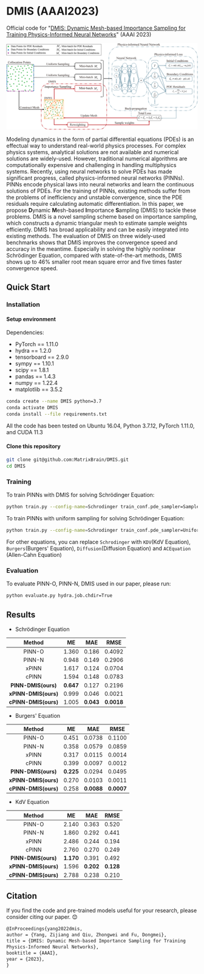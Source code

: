 #  DMIS (AAAI2023)
Official code for "[DMIS: Dynamic Mesh-based Importance Sampling for Training Physics-Informed Neural Networks](https://arxiv.org/abs/2211.13944)" (AAAI 2023)

![](./images/DMIS-diagram.png)

Modeling dynamics in the form of partial differential equations (PDEs) is an effectual way to understand real-world physics processes. For complex physics systems, analytical solutions are not available and numerical solutions are widely-used. However, traditional numerical algorithms are computationally expensive and challenging in handling multiphysics systems. Recently, using neural networks to solve PDEs has made significant progress, called physics-informed neural networks (PINNs). PINNs encode physical laws into neural networks and learn the continuous solutions of PDEs. For the training of PINNs, existing methods suffer from the problems of inefficiency and unstable convergence, since the PDE residuals require calculating automatic differentiation. In this paper, we propose **D**ynamic **M**esh-based **I**mportance **S**ampling (DMIS) to tackle these problems. DMIS is a novel sampling scheme based on importance sampling, which constructs a dynamic triangular mesh to estimate sample weights efficiently. DMIS has broad applicability and can be easily integrated into existing methods. The evaluation of DMIS on three widely-used benchmarks shows that DMIS improves the convergence speed and accuracy in the meantime. Especially in solving the highly nonlinear Schrödinger Equation, compared with state-of-the-art methods, DMIS shows up to 46\% smaller root mean square error and five times faster convergence speed.

## Quick Start

### Installation

#### Setup environment

Dependencies:

* PyTorch == 1.11.0
* hydra == 1.2.0
* tensorboard == 2.9.0
* sympy == 1.10.1
* scipy == 1.8.1
* pandas == 1.4.3
* numpy == 1.22.4
* matplotlib == 3.5.2

```bash
conda create --name DMIS python=3.7
conda activate DMIS
conda install --file requirements.txt
```

All the code has been tested on Ubuntu 16.04, Python 3.7.12, PyTorch 1.11.0, and CUDA 11.3

#### Clone this repository

```bash
git clone git@github.com:MatrixBrain/DMIS.git
cd DMIS
```

### Training

To train PINNs with DMIS for solving Schrödinger Equation:

```bash
python train.py --config-name=Schrodinger train_conf.pde_sampler=SamplerWithDMIS train_conf.pde_reweighting=BiasedReWeighting hydra.job.chdir=True
```

To train PINNs with uniform sampling for solving Schrödinger Equation:

```bash
python train.py --config-name=Schrodinger train_conf.pde_sampler=UniformSampler train_conf.pde_reweighting=NoReWeighting hydra.job.chdir=True
```

For other equations, you can replace ```Schrodinger``` with ```KDV```(KdV Equation), ```Burgers```(Burgers' Equation), ```Diffusion```(Diffusion Equation) and ```ACEquation ```(Allen-Cahn Equation)

### Evaluation

To evaluate PINN-O, PINN-N, DMIS used in our paper, please run:

```bash
python evaluate.py hydra.job.chdir=True
```

## Results

* Schrödinger Equation

|Method|ME|MAE|RMSE|
|:-:|:-:|:-:|:-:|
|PINN-O|1.360|0.186|0.4092|
|PINN-N|0.948|0.149|0.2906|
|xPINN|1.617|0.124|0.0704|
|cPINN|1.594|0.148|0.0783|
|**PINN-DMIS(ours)**|**0.647**|0.127|0.2196|
|**xPINN-DMIS(ours)**|0.999|0.046|0.0021|
|**cPINN-DMIS(ours)**|1.005|**0.043**|**0.0018**|

* Burgers' Equation

|Method|ME|MAE|RMSE|
|:-:|:-:|:-:|:-:|
|PINN-O|0.451|0.0738|0.1100|
|PINN-N|0.358|0.0579|0.0859|
|xPINN|0.317|0.0115|0.0014|
|cPINN|0.399|0.0097|0.0012|
|**PINN-DMIS(ours)**|**0.225**|0.0294|0.0495|
|**xPINN-DMIS(ours)**|0.270|0.0103|0.0011|
|**cPINN-DMIS(ours)**|0.258|**0.0088**|**0.0007**|

* KdV Equation

|Method|ME|MAE|RMSE|
|:-:|:-:|:-:|:-:|
|PINN-O|2.140|0.363|0.520|
|PINN-N|1.860|0.292|0.441|
|xPINN|2.486|0.244|0.194|
|cPINN|2.760|0.270|0.249|
|**PINN-DMIS(ours)**|**1.170**|0.391|0.492|
|**xPINN-DMIS(ours)**|1.596|**0.202**|**0.128**|
|**cPINN-DMIS(ours)**|2.788|0.238|0.210|

## Citation
If you find the code and pre-trained models useful for your research, please consider citing our paper. :blush:
```
@InProceedings{yang2022dmis,
author = {Yang, Zijiang and Qiu, Zhongwei and Fu, Dongmei},
title = {DMIS: Dynamic Mesh-based Importance Sampling for Training Physics-Informed Neural Networks},
booktitle = {AAAI},
year = {2023},
}
```
